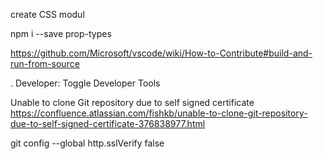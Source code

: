 create CSS modul

npm i --save prop-types


https://github.com/Microsoft/vscode/wiki/How-to-Contribute#build-and-run-from-source

.
 Developer: Toggle Developer Tools

 
 Unable to clone Git repository due to self signed certificate https://confluence.atlassian.com/fishkb/unable-to-clone-git-repository-due-to-self-signed-certificate-376838977.html

 git config --global http.sslVerify false


